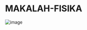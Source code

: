 # MAKALAH-FISIKA
![image](https://github.com/user-attachments/assets/56d891b1-2370-45ee-a71e-3ab763e45a88)
